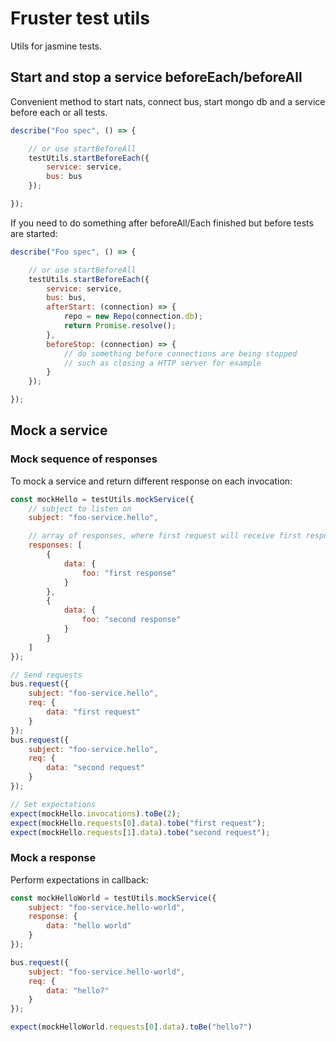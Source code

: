 # Fruster test utils

Utils for jasmine tests.

## Start and stop a service beforeEach/beforeAll

Convenient method to start nats, connect bus, start mongo db and a service before each or all tests.

```javascript
describe("Foo spec", () => {

	// or use startBeforeAll
	testUtils.startBeforeEach({
		service: service,
		bus: bus
	});

});
```

If you need to do something after beforeAll/Each finished but before tests are started:

```javascript
describe("Foo spec", () => {

	// or use startBeforeAll
	testUtils.startBeforeEach({
		service: service,
		bus: bus,
		afterStart: (connection) => {
			repo = new Repo(connection.db);
			return Promise.resolve();
		},
		beforeStop: (connection) => {
			// do something before connections are being stopped
			// such as closing a HTTP server for example
		}
	});

});
```

## Mock a service


### Mock sequence of responses

To mock a service and return different response on each invocation:

```javascript
const mockHello = testUtils.mockService({
	// subject to listen on
	subject: "foo-service.hello",

	// array of responses, where first request will receive first response etc
	responses: [
		{
			data: {
				foo: "first response"
			}
		},
		{
			data: {
				foo: "second response"
			}
		}
	]
});

// Send requests
bus.request({
	subject: "foo-service.hello",
	req: {
		data: "first request"
	}
});
bus.request({
	subject: "foo-service.hello",
	req: {
		data: "second request"
	}
});

// Set expectations
expect(mockHello.invocations).toBe(2);
expect(mockHello.requests[0].data).tobe("first request");
expect(mockHello.requests[1].data).tobe("second request");
```

### Mock a response

Perform expectations in callback:

```javascript
const mockHelloWorld = testUtils.mockService({
	subject: "foo-service.hello-world",
	response: {
		data: "hello world"
	}
});

bus.request({
	subject: "foo-service.hello-world",
	req: {
		data: "hello?"
	}
});

expect(mockHelloWorld.requests[0].data).toBe("hello?")
```
